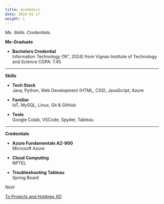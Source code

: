 ```yaml
---
title: Acedamics
date: 2024-02-17
weight: 1
---
```


*Me. Skills. Credentials.*

**Me-Graduate**
- **Bachelors Credential**  
  Information Technology (16", 2024) from Vignan Institute of Technology and Science
  CGPA: 7.45

---

**Skills**
- **Tech Stack**  
  Java, Python, Web Development (HTML, CSS), JavaScript, Azure

- **Familiar**  
  IoT, MySQL, Linux, Git & GitHub

- **Tools**  
  Google Colab, VSCode, Spyder, Tableau

---

**Credentials**
- **Azure Fundamentals AZ-900**  
  Microsoft Azure

- **Cloud Computing**  
  NPTEL

- **Troubleshooting Tableau**  
  Spring Board

*Next*

[To Projects and Hobbies XD](../guide/project-structure)

<!--
{{< cards >}}
  {{< card url="../guide/project-structure" title="Project Structure" icon="document-duplicate" >}}
  {{< card url="../guide/configuration" title="Configuration" icon="adjustments-vertical" >}}
{{< /cards >}}
-->